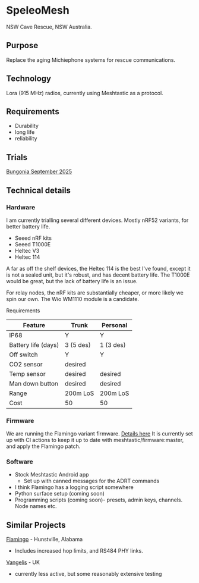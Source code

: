 # SpeleoMesh
NSW Cave Rescue, NSW Australia.

## Purpose
Replace the aging Michiephone systems for rescue communications.

## Technology

Lora (915 MHz) radios, currently using Meshtastic as a protocol.

## Requirements
- Durability
- long life
- reliability 


## Trials 
[Bungonia September 2025](docs/trials/Bungonia_0925.md)

## Technical details

### Hardware
I am currently trialling several different devices.
Mostly nRF52 variants, for better battery life.

- Seeed nRF kits
- Seeed T1000E
- Heltec V3
- Heltec 114

A far as off the shelf devices, the Heltec 114 is the best I've found, except it is not a sealed unit, but it's robust, and has decent battery life.
The T1000E would be great, but the lack of battery life is an issue.

For relay nodes, the nRF kits are substantially cheaper, or more likely we spin our own.
The Wio WM1110 module is a candidate.

Requirements

| Feature   |  Trunk    | Personal  |
| ---       | ---       | ---       |
| IP68      |  Y        | Y         |
| Battery life (days) | 3 (5 des) | 1 (3 des) |
| Off switch | Y        |  Y        |
| CO2 sensor | desired  |           |
| Temp sensor | desired | desired   |
| Man down button | desired | desired |
| Range      |   200m LoS |   200m LoS |
| Cost      |  50       |   50      |


### Firmware
We are running the Flamingo variant firmware. [Details here](docs/Firmware.md)
It is currently set up with CI actions to keep it up to date with meshtastic/firmware:master, and apply the Flamingo patch.


### Software
- Stock Meshtastic Android app
    - Set up with canned messages for the ADRT commands
- I think Flamingo has a logging script somewhere
- Python surface setup (coming soon)
- Programming scripts (coming soon)- presets, admin keys, channels. Node names etc.

## Similar Projects

[Flamingo](https://github.com/rbreesems/flamingo?tab=readme-ov-file) - Hunstville, Alabama
- Includes increased hop limits, and RS484 PHY links. 


[Vangelis](https://github.com/semper-ad-fundum/vangelis) - UK
- currently less active, but some reasonably extensive testing


